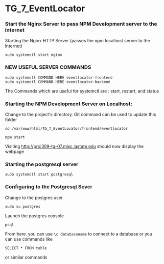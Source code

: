
# TG_7_EventLocator

### Start the Nginx Server to pass NPM Development server to the internet
Starting the Nginx HTTP Server (passes the npm localhost server to the internet)
```
sudo systemctl start nginx
```
### NEW USEFUL SERVER COMMANDS
```
sudo systemctl COMMAND HERE eventlocator-frontend
sudo systemctl COMMAND HERE eventlocator-backend
```
The Commands which are useful for systemctl are : start, restart, and status

### Starting the NPM Development Server on Localhost:
Change to the project's directory. Git command can be used to update this folder
```
cd /var/www/html/TG_7_EventLocator/frontend/eventlocator
```
```
npm start
```

Visiting http://proj309-tg-07.misc.iastate.edu should now display the webpage

### Starting the postgresql server
```
sudo systemctl start postgresql
```

### Configuring to the Postgresql Sever
Change to the postgres user
```
sudo su postgres
```
Launch the postgres console
```
psql
```

From here, you can use ```\c databasename``` to connect to a database
or you can use commands like
```
SELECT * FROM table
```
or similar commands




